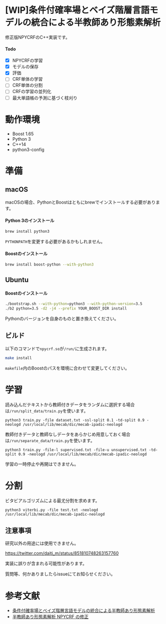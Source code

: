 # [WIP]条件付確率場とベイズ階層言語モデルの統合による半教師あり形態素解析

修正版NPYCRFのC++実装です。

#### Todo

- [x] NPYCRFの学習
- [x] モデルの保存
- [x] 評価
- [ ] CRF単体の学習
- [ ] CRF単体の分割
- [ ] CRFの学習の並列化
- [ ] 最大単語帳の予測に基づく枝刈り

# 動作環境

- Boost 1.65
- Python 3
- C++14
- python3-config

# 準備

## macOS

macOSの場合、PythonとBoostはともにbrewでインストールする必要があります。

#### Python 3のインストール

```bash
brew install python3
```

`PYTHONPATH`を変更する必要があるかもしれません。

#### Boostのインストール

```bash
brew install boost-python --with-python3
```

## Ubuntu

#### Boostのインストール

```bash
./bootstrap.sh --with-python=python3 --with-python-version=3.5
./b2 python=3.5 -d2 -j4 --prefix YOUR_BOOST_DIR install
```

Pythonのバージョンを自身のものと置き換えてください。

## ビルド

以下のコマンドで`npycrf.so`が`/run/`に生成されます。

```bash
make install
```

`makefile`内のBoostのパスを環境に合わせて変更してください。

# 学習

読み込んだテキストから教師付きデータをランダムに選択する場合は`/run/split_data/train.py`を使います。

```
python3 train.py -file dataset.txt -ssl-split 0.1 -td-split 0.9 -neologd /usr/local/lib/mecab/dic/mecab-ipadic-neologd
```

教師付きデータと教師なしデータをあらかじめ用意しておく場合は`/run/separate_data/train.py`を使います。

```
python3 train.py -file-l supervised.txt -file-u unsupervised.txt -td-split 0.9 -neologd /usr/local/lib/mecab/dic/mecab-ipadic-neologd
```

学習の一時停止や再開はできません。

# 分割

ビタビアルゴリズムによる最尤分割を求めます。

```
python3 viterbi.py -file test.txt -neologd /usr/local/lib/mecab/dic/mecab-ipadic-neologd
```

## 注意事項

研究以外の用途には使用できません。

https://twitter.com/daiti_m/status/851810748263157760

実装に誤りが含まれる可能性があります。

質問等、何かありましたらissueにてお知らせください。

# 参考文献
- [条件付確率場とベイズ階層言語モデルの統合による半教師あり形態素解析](http://chasen.org/~daiti-m/paper/nlp2011semiseg.pdf)
- [半教師あり形態素解析 NPYCRF の修正](http://www.anlp.jp/proceedings/annual_meeting/2016/pdf_dir/D6-3.pdf)